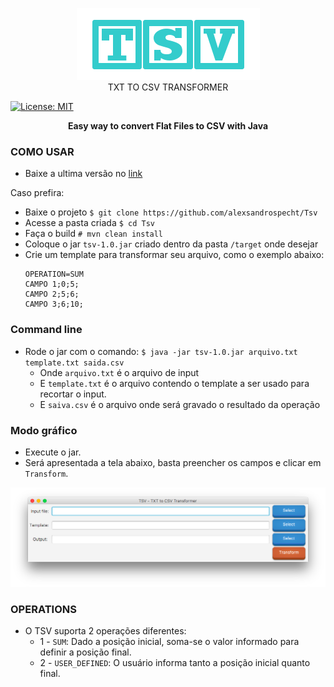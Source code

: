 <p align="center">
<img src="https://github.com/alexsandrospecht/Tsv/blob/master/images/logo.png"> </br>
TXT TO CSV TRANSFORMER
</p>

[![License: MIT](https://img.shields.io/badge/License-MIT-yellow.svg)](https://opensource.org/licenses/MIT)

<p align="center">
<b> Easy way to convert Flat Files to CSV with Java</b>
</p>

### COMO USAR
 
 * Baixe a ultima versão no [link](https://drive.google.com/drive/folders/0B4ssNOXHf1khMmNCTWRKUHZTY1k)

Caso prefira: 
 * Baixe o projeto `$ git clone https://github.com/alexsandrospecht/Tsv `
 * Acesse a pasta criada `$ cd Tsv`
 * Faça o build `# mvn clean install`
 * Coloque o jar `tsv-1.0.jar` criado dentro da pasta `/target` onde desejar
 * Crie um template para transformar seu arquivo, como o exemplo abaixo:
    ```
    OPERATION=SUM
    CAMPO 1;0;5;
    CAMPO 2;5;6;
    CAMPO 3;6;10;
    ```
### Command line    
 * Rode o jar com o comando: `$ java -jar tsv-1.0.jar arquivo.txt template.txt saida.csv`   
    * Onde `arquivo.txt` é o arquivo de input
    * E `template.txt` é o arquivo contendo o template a ser usado para recortar o input.   
    * E `saiva.csv` é o arquivo onde será gravado o resultado da operação

### Modo gráfico
 * Execute o jar.
 * Será apresentada a tela abaixo, basta preencher os campos e clicar em `Transform`.
 
 <p align="center">
 <img src="https://github.com/alexsandrospecht/Tsv/blob/master/images/tsv.png"> </br>
 </p>

### OPERATIONS
  * O TSV suporta 2 operações diferentes:
    * 1 - `SUM`: Dado a posição inicial, soma-se o valor informado para definir a posição final.
    * 2 - `USER_DEFINED`: O usuário informa tanto a posição inicial quanto final. 
    
     
